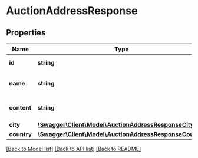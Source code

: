 # AuctionAddressResponse

## Properties
Name | Type | Description | Notes
------------ | ------------- | ------------- | -------------
**id** | **string** | ID of the address. | [optional] 
**name** | **string** | Name of the address. | [optional] 
**content** | **string** | Content of the address. | [optional] 
**city** | [**\Swagger\Client\Model\AuctionAddressResponseCity**](AuctionAddressResponseCity.md) |  | [optional] 
**country** | [**\Swagger\Client\Model\AuctionAddressResponseCountry**](AuctionAddressResponseCountry.md) |  | [optional] 

[[Back to Model list]](../README.md#documentation-for-models) [[Back to API list]](../README.md#documentation-for-api-endpoints) [[Back to README]](../README.md)


